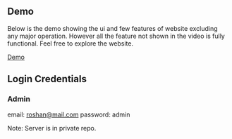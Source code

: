 ## Demo
Below is the demo showing the ui and few features of website excluding any major operation. However all the feature not shown in the video is fully functional. 
Feel free to explore the website.

[Demo](https://drive.google.com/file/d/1uJuf4uOT54cH-_rt0aZzFArRj7H0d2k6/view?usp=drive_link)

## Login Credentials
### Admin
email: roshan@mail.com
password: admin

Note: Server is in private repo.
